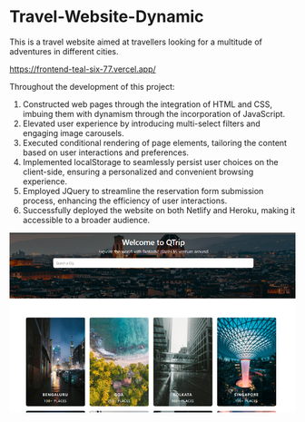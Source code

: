 # Travel-Website-Dynamic

This is a travel website aimed at travellers looking for a multitude of adventures in different cities.

https://frontend-teal-six-77.vercel.app/

Throughout the development of this project:

1. Constructed web pages through the integration of HTML and CSS, imbuing them with dynamism through the incorporation of JavaScript.
2. Elevated user experience by introducing multi-select filters and engaging image carousels.
3. Executed conditional rendering of page elements, tailoring the content based on user interactions and preferences.
4. Implemented localStorage to seamlessly persist user choices on the client-side, ensuring a personalized and convenient browsing experience.
5. Employed JQuery to streamline the reservation form submission process, enhancing the efficiency of user interactions.
6. Successfully deployed the website on both Netlify and Heroku, making it accessible to a broader audience.

![Alt text](image.png)
